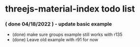 # threejs-material-index todo list


### ( done 04/18/2022 ) - update basic example
* (done) make sure groups example still works with r135
* (done) Leave old example with r91 for now